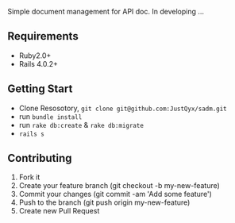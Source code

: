 Simple document management for API doc. In developing ...

## Requirements

- Ruby2.0+
- Rails 4.0.2+

## Getting Start

* Clone Resosotory, `git clone git@github.com:JustQyx/sadm.git`
* run `bundle install`
* run `rake db:create` & `rake db:migrate`
* `rails s`

## Contributing

1. Fork it
2. Create your feature branch (git checkout -b my-new-feature)
3. Commit your changes (git commit -am 'Add some feature')
4. Push to the branch (git push origin my-new-feature)
5. Create new Pull Request

